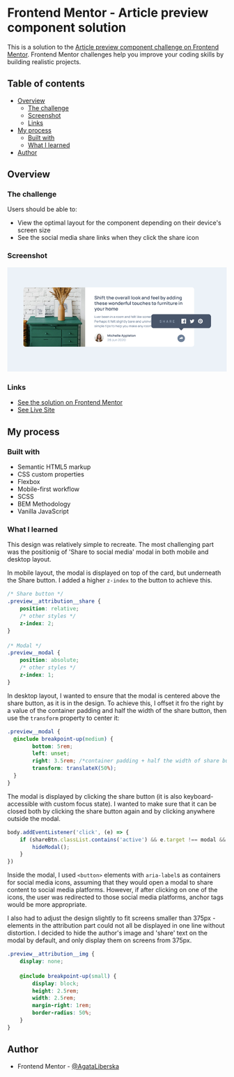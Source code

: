 # Frontend Mentor - Article preview component solution

This is a solution to the [Article preview component challenge on Frontend Mentor](https://www.frontendmentor.io/challenges/article-preview-component-dYBN_pYFT). Frontend Mentor challenges help you improve your coding skills by building realistic projects. 

## Table of contents

- [Overview](#overview)
  - [The challenge](#the-challenge)
  - [Screenshot](#screenshot)
  - [Links](#links)
- [My process](#my-process)
  - [Built with](#built-with)
  - [What I learned](#what-i-learned)
- [Author](#author)

## Overview

### The challenge

Users should be able to:

- View the optimal layout for the component depending on their device's screen size
- See the social media share links when they click the share icon

### Screenshot

![Screenshot of solution](./images/article-preview-screenshot.png)

### Links

- [See the solution on Frontend Mentor](https://your-solution-url.com)
- [See Live Site](https://article-preview-fm.vercel.app/)

## My process

### Built with

- Semantic HTML5 markup
- CSS custom properties
- Flexbox
- Mobile-first workflow
- SCSS
- BEM Methodology
- Vanilla JavaScript

### What I learned

This design was relatively simple to recreate. The most challenging part was the positionig of 'Share to social media' modal in both mobile and desktop layout.

In mobile layout, the modal is displayed on top of the card, but underneath the Share button. I added a higher `z-index` to the button to achieve this.

```scss
/* Share button */
.preview__attribution__share {
    position: relative;
    /* other styles */
    z-index: 2;
}

/* Modal */
.preview__modal {
    position: absolute;
    /* other styles */
    z-index: 1;
}
```

In desktop layout, I wanted to ensure that the modal is centered above the share button, as it is in the design. To achieve this, I offset it fro the right by a value of the container padding and half the width of the share button, then use the `transform` property to center it:

```scss
.preview__modal {
  @include breakpoint-up(medium) {
        bottom: 5rem;
        left: unset;
        right: 3.5rem; /*container padding + half the width of share button */
        transform: translateX(50%);
  }
}
```

The modal is displayed by clicking the share button (it is also keyboard-accessible with custom focus state). I wanted to make sure that it can be closed both by clicking the share button again and by clicking anywhere outside the modal.

```js
body.addEventListener('click', (e) => {
    if (shareBtn.classList.contains('active') && e.target !== modal && !e.target.closest('.js-modal')) {
        hideModal();
    } 
})
```
Inside the modal, I used `<button>` elements with `aria-label`s as containers for social media icons, assuming that they would open a modal to share content to social media platforms. However, if after clicking on one of the icons, the user was redirected to those social media platforms, anchor tags would be more appropriate.

I also had to adjust the design slightly to fit screens smaller than 375px - elements in the attribution part could not all be displayed in one line without distortion. I decided to hide the author's image and 'share' text on the modal by default, and only display them on screens from 375px.

```scss
.preview__attribution__img {
    display: none;

    @include breakpoint-up(small) {
        display: block;
        height: 2.5rem;
        width: 2.5rem;
        margin-right: 1rem;
        border-radius: 50%;
    }
}
```

## Author

- Frontend Mentor - [@AgataLiberska](https://www.frontendmentor.io/profile/AgataLiberska)
